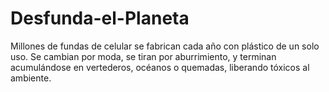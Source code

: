 # Desfunda-el-Planeta
Millones de fundas de celular se fabrican cada año con plástico de un solo uso. Se cambian por moda, se tiran por aburrimiento, y terminan acumulándose en vertederos, océanos o quemadas, liberando tóxicos al ambiente.
